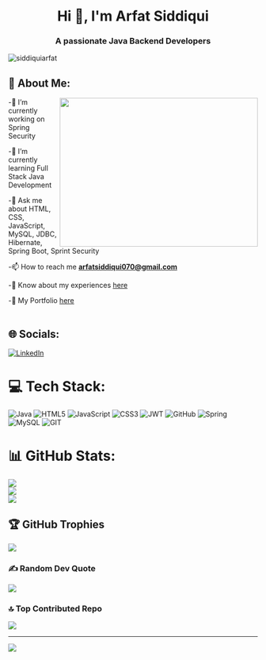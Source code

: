<h1 align="center">Hi 👋, I'm Arfat Siddiqui</h1>
<h3 align="center">A passionate Java Backend Developers</h3>



<p align="left"> <img src="https://komarev.com/ghpvc/?username=siddiquiarfat&label=Profile%20views&color=0e75b6&style=flat" alt="siddiquiarfat" /> </p>

## 💫 About Me:
<img align="right" src="gif/giphy.gif" style="width:400px; height:300px;">

-🔭 I’m currently working on Spring Security

-🌱 I’m currently learning Full Stack Java Development

-💬 Ask me about HTML, CSS, JavaScript, MySQL, JDBC, Hibernate, Spring Boot, Sprint Security<br>

-📫 How to reach me **arfatsiddiqui070@gmail.com** <br>

-📄 Know about my experiences [here](https://drive.google.com/file/d/1y_ql2btuZ3oOXofu0g6Ac8H3N-L2kt2_/view?usp=sharing)<br>

-📘 My Portfolio [here](https://siddiquiarfat.github.io/)<br><br>



## 🌐 Socials:
[![LinkedIn](https://img.shields.io/badge/LinkedIn-%230077B5.svg?logo=linkedin&logoColor=white)](https://linkedin.com/in/arfat-siddiqui-431218205) 

# 💻 Tech Stack:
![Java](https://img.shields.io/badge/java-%23ED8B00.svg?style=for-the-badge&logo=java&logoColor=white) ![HTML5](https://img.shields.io/badge/html5-%23E34F26.svg?style=for-the-badge&logo=html5&logoColor=white) ![JavaScript](https://img.shields.io/badge/javascript-%23323330.svg?style=for-the-badge&logo=javascript&logoColor=%23F7DF1E) ![CSS3](https://img.shields.io/badge/css3-%231572B6.svg?style=for-the-badge&logo=css3&logoColor=white) ![JWT](https://img.shields.io/badge/JWT-black?style=for-the-badge&logo=JSON%20web%20tokens) ![GitHub](https://img.shields.io/badge/GitHub-%23121011.svg?style=for-the-badge&logo=github&logoColor=white) ![Spring](https://img.shields.io/badge/spring-%236DB33F.svg?style=for-the-badge&logo=spring&logoColor=white) ![MySQL](https://img.shields.io/badge/mysql-%2300f.svg?style=for-the-badge&logo=mysql&logoColor=white) ![GIT](https://img.shields.io/badge/Git-fc6d26?style=for-the-badge&logo=git&logoColor=white)
# 📊 GitHub Stats:
![](https://github-readme-stats.vercel.app/api?username=SiddiquiArfat&theme=blueberry&hide_border=false&include_all_commits=false&count_private=false)<br/>
![](https://github-readme-streak-stats.herokuapp.com/?user=SiddiquiArfat&theme=blueberry&hide_border=false)<br/>
![](https://github-readme-stats.vercel.app/api/top-langs/?username=SiddiquiArfat&theme=blueberry&hide_border=false&include_all_commits=false&count_private=false&layout=compact)

## 🏆 GitHub Trophies
![](https://github-profile-trophy.vercel.app/?username=SiddiquiArfat&theme=matrix&no-frame=false&no-bg=false&margin-w=4)

### ✍️ Random Dev Quote
![](https://quotes-github-readme.vercel.app/api?type=horizontal&theme=dark)

### 🔝 Top Contributed Repo
![](https://github-contributor-stats.vercel.app/api?username=SiddiquiArfat&limit=5&theme=radical&combine_all_yearly_contributions=true)

---
[![](https://visitcount.itsvg.in/api?id=SiddiquiArfat&icon=6&color=3)](https://visitcount.itsvg.in)

